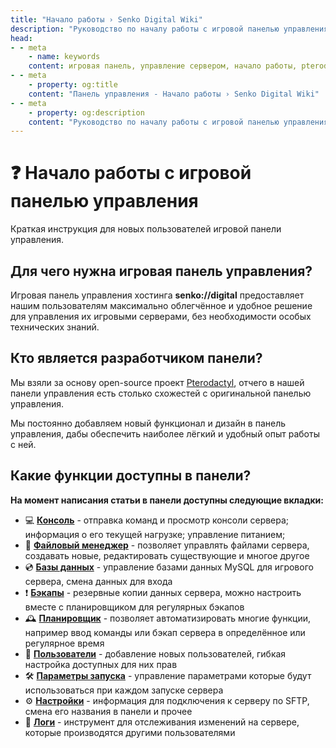 ```yaml
---
title: "Начало работы › Senko Digital Wiki"
description: "Руководство по началу работы с игровой панелью управления. Основные функции и возможности панели для управления игровыми серверами."
head:
- - meta
    - name: keywords
    content: игровая панель, управление сервером, начало работы, pterodactyl, руководство
- - meta
    - property: og:title 
    content: "Панель управления - Начало работы › Senko Digital Wiki"
- - meta
    - property: og:description
    content: "Руководство по началу работы с игровой панелью управления. Основные функции и возможности панели для управления игровыми серверами."
---
```


# ❓ Начало работы с игровой панелью управления

Краткая инструкция для новых пользователей игровой панели управления.

## Для чего нужна игровая панель управления?

Игровая панель управления хостинга **senko://digital** предоставляет нашим пользователям максимально облегчённое и удобное решение для управления их игровыми серверами, без необходимости особых технических знаний.

## Кто является разработчиком панели?

Мы взяли за основу open-source проект [Pterodactyl](https://pterodactyl.io), отчего в нашей панели управления есть столько схожестей с оригинальной панелью управления.

Мы постоянно добавляем новый функционал и дизайн в панель управления, дабы обеспечить наиболее лёгкий и удобный опыт работы с ней.

## Какие функции доступны в панели?

**На момент написания статьи в панели доступны следующие вкладки:**

- 💻 **[Консоль](./console)** - отправка команд и просмотр консоли сервера; информация о его текущей нагрузке; управление питанием;
- 📁 **[Файловый менеджер](./file-manager)** - позволяет управлять файлами сервера, создавать новые, редактировать существующие и многое другое
- 💿 **[Базы данных](./databases)** - управление базами данных MySQL для игрового сервера, смена данных для входа
- ❗️ **[Бэкапы](./backups)** - резервные копии данных сервера, можно настроить вместе с планировщиком для регулярных бэкапов
- 🕰️ **[Планировщик](./schedules)** - позволяет автоматизировать многие функции, например ввод команды или бэкап сервера в определённое или регулярное время
- 👥 **[Пользователи](./users)** - добавление новых пользователей, гибкая настройка доступных для них прав
- 🛠️ **[Параметры запуска](./startup)** - управление параметрами которые будут использоваться при каждом запуске сервера
- ⚙️ **[Настройки](./settings)** - информация для подключения к серверу по SFTP, смена его названия в панели и прочее
- 📖 **[Логи](./activity-logs)** - инструмент для отслеживания изменений на сервере, которые производятся другими пользователями
